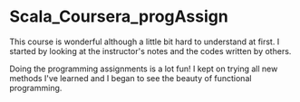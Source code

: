 # Scala_Coursera_progAssign

This course is wonderful although a little bit hard to understand at first. I started by looking at the instructor's notes and the codes written by others. 

Doing the programming assignments is a lot fun! I kept on trying all new methods I've learned and I began to see the beauty of functional programming.
